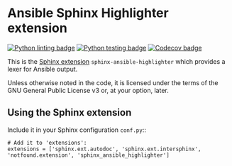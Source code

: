 # Ansible Sphinx Highlighter extension
[![Python linting badge](https://github.com/ansible-community/sphinx_ansible_highlighter/workflows/Python%20linting/badge.svg?event=push&branch=main)](https://github.com/ansible-community/sphinx_ansible_highlighter/actions?query=workflow%3A%22Python+linting%22+branch%3Amain)
[![Python testing badge](https://github.com/ansible-community/sphinx_ansible_highlighter/workflows/Python%20testing/badge.svg?event=push&branch=main)](https://github.com/ansible-community/sphinx_ansible_highlighter/actions?query=workflow%3A%22Python+testing%22+branch%3Amain)
[![Codecov badge](https://img.shields.io/codecov/c/github/ansible-community/sphinx_ansible_highlighter)](https://codecov.io/gh/ansible-community/sphinx_ansible_highlighter)

This is the [Sphinx extension](https://www.sphinx-doc.org/en/master/) `sphinx-ansible-highlighter` which provides a lexer for Ansible output.

Unless otherwise noted in the code, it is licensed under the terms of the GNU General Public License v3 or, at your option, later.

## Using the Sphinx extension

Include it in your Sphinx configuration ``conf.py``::

```
# Add it to 'extensions':
extensions = ['sphinx.ext.autodoc', 'sphinx.ext.intersphinx', 'notfound.extension', 'sphinx_ansible_highlighter']
```

